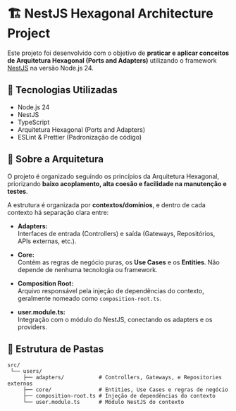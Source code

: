 # 🏗️ NestJS Hexagonal Architecture Project

Este projeto foi desenvolvido com o objetivo de **praticar e aplicar conceitos de Arquitetura Hexagonal (Ports and Adapters)** utilizando o framework [NestJS](https://nestjs.com/) na versão Node.js 24.

## 🚀 Tecnologias Utilizadas

- Node.js 24
- NestJS
- TypeScript
- Arquitetura Hexagonal (Ports and Adapters)
- ESLint & Prettier (Padronização de código)

## 🧠 Sobre a Arquitetura

O projeto é organizado seguindo os princípios da Arquitetura Hexagonal, priorizando **baixo acoplamento, alta coesão e facilidade na manutenção e testes**.

A estrutura é organizada por **contextos/domínios**, e dentro de cada contexto há separação clara entre:

- **Adapters:**  
  Interfaces de entrada (Controllers) e saída (Gateways, Repositórios, APIs externas, etc.).

- **Core:**  
  Contém as regras de negócio puras, os **Use Cases** e os **Entities**. Não depende de nenhuma tecnologia ou framework.

- **Composition Root:**  
  Arquivo responsável pela injeção de dependências do contexto, geralmente nomeado como `composition-root.ts`.

- **user.module.ts:**  
  Integração com o módulo do NestJS, conectando os adapters e os providers.

## 📂 Estrutura de Pastas

```plaintext
src/
 └── users/
     ├── adapters/           # Controllers, Gateways, e Repositories externos
     ├── core/               # Entities, Use Cases e regras de negócio
     ├── composition-root.ts # Injeção de dependências do contexto
     └── user.module.ts      # Módulo NestJS do contexto
